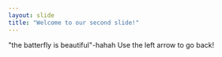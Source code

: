 ```yaml
---
layout: slide
title: "Welcome to our second slide!"
---
```

"the batterfly is beautiful"-hahah
Use the left arrow to go back!

